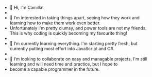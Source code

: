 - 👋 Hi, I’m Camilla!
-
- 👀 I’m interested in taking things apart, seeing how they work and learning how to make them work even better.
- Unfortunately I'm pretty clumsy, and power tools are not my friends. This is why coding is quickly becoming my favourite thing!
-
- 🌱 I’m currently learning everything. I'm starting pretty fresh, but currently putting most effort into JavaScript and C#. 
-
- 💞️ I’m looking to collaborate on easy and managable projects. I'm still learning and will need time and practice, but I hope to
- become a capable programmer in the future. 


<!---
camillab09/camillab09 is a ✨ special ✨ repository because its `README.md` (this file) appears on your GitHub profile.
You can click the Preview link to take a look at your changes.
--->
